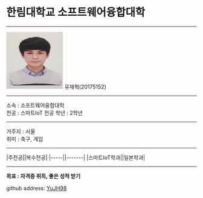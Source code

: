 # 한림대학교 소프트웨어융합대학
---
<img src=YJH.jpg height=150 width=150>
유재혁(20175152)

---

소속 : 소프트웨어융합대학   
전공 : 스마트IoT 전공
학년 : 2학년

----------------

거주지 : 서울   
취미 : 축구, 게임   

----------
|주전공||복수전공|
|-----||-------|
|스마트IoT학과||일본학과|

---------------------

**목표 : 자격증 취득, 좋은 성적 받기**    


github address: [YuJH98][github]    

[github]:http://github.com/YuJH98


